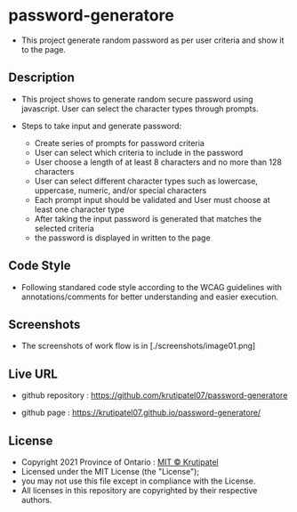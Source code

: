 # password-generatore
* This project generate random password as per user criteria and show it to the page.

## Description

* This project shows to generate random secure password using javascript. User can select the character types through prompts.

* Steps to take input and generate password:
    * Create series of prompts for password criteria
    * User can select which criteria to include in the password
    * User choose a length of at least 8 characters and no more than 128 characters
    * User can select different character types such as lowercase, uppercase, numeric, and/or special characters
    * Each prompt input should be validated and User must choose at least one character type 
    * After taking the input password is generated that matches the selected criteria
    * the password is displayed in written to the page

## Code Style

* Following standared code style according to the WCAG guidelines with annotations/comments for better understanding and easier execution.

## Screenshots

* The screenshots of work flow is in [./screenshots/image01.png]

## Live URL

* github repository : https://github.com/krutipatel07/password-generatore

* github page : https://krutipatel07.github.io/password-generatore/

## License

* Copyright 2021 Province of Ontario : [MIT © Krutipatel](License)
* Licensed under the MIT License (the "License");
* you may not use this file except in compliance with the License.
* All licenses in this repository are copyrighted by their respective authors.